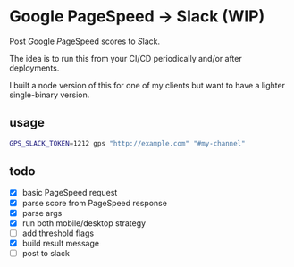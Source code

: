 # Google PageSpeed -> Slack (WIP)

Post *G*oogle *P*ageSpeed scores to *S*lack.

The idea is to run this from your CI/CD periodically and/or after deployments.

I built a node version of this for one of my clients but want to have a lighter single-binary version.

## usage

```sh
GPS_SLACK_TOKEN=1212 gps "http://example.com" "#my-channel"
```

## todo

* [x] basic PageSpeed request
* [x] parse score from PageSpeed response
* [x] parse args
* [x] run both mobile/desktop strategy
* [ ] add threshold flags
* [x] build result message
* [ ] post to slack
